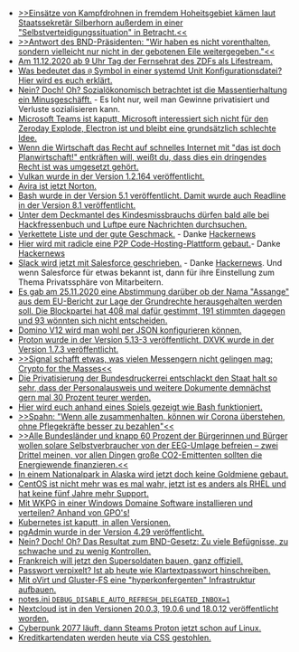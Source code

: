 * [>>Einsätze von Kampfdrohnen in fremdem Hoheitsgebiet kämen laut Staatssekretär Silberhorn außerdem in einer "Selbstverteidigungssituation" in Betracht.<<](https://blog.fefe.de/?ts=a1378269)
* [>>Antwort des BND-Präsidenten: "Wir haben es nicht vorenthalten, sondern vielleicht nur nicht in der gebotenen Eile weitergegeben."<<](https://blog.fefe.de/?ts=a137f885)
* [Am 11.12.2020 ab 9 Uhr Tag der Fernsehrat des ZDFs als Lifestream.](https://netzpolitik.org/2020/neues-aus-dem-fernsehrat-69-erstmals-virtuell-erstmals-per-livestream/)
* [Was bedeutet das `@` Symbol in einer systemd Unit Konfigurationsdatei? Hier wird es euch erklärt.](https://opensource.com/article/20/12/multiple-service-instances-systemctl)
* [Nein? Doch! Oh? Sozialökonomisch betrachtet ist die Massentierhaltung ein Minusgeschäfft.](https://netzfrauen.org/2020/12/07/agriculture/) - Es loht nur, weil man Gewinne privatisiert und Verluste sozialisieren kann.
* [Microsoft Teams ist kaputt, Microsoft interessiert sich nicht für den Zeroday Explode, Electron ist und bleibt eine grundsätzlich schlechte Idee.](https://blog.fefe.de/?ts=a130d774)
* [Wenn die Wirtschaft das Recht auf schnelles Internet mit "das ist doch Planwirtschaft!" entkräften will, weißt du, dass dies ein dringendes Recht ist was umgesetzt gehört.](https://netzpolitik.org/2020/recht-auf-schnelles-internet-abgesang-auf-eine-gute-idee/)
* [Vulkan wurde in der Version 1.2.164 veröffentlicht.](https://www.phoronix.com/scan.php?page=news_item&px=Vulkan-1.2.164-Released)
* [Avira ist jetzt Norton.](https://www.bleepingcomputer.com/news/security/nortonlifelock-purchases-avira-for-360-million/)
* [Bash wurde in der Version 5.1 veröffentlicht. Damit wurde auch Readline in der Version 8.1 veröffentlicht.](https://lwn.net/Articles/839212)
* [Unter dem Deckmantel des Kindesmissbrauchs dürfen bald alle bei Hackfressenbuch und Luftpe eure Nachrichten durchsuchen.](https://netzpolitik.org/2020/gesetz-gegen-kindesmissbrauch-eu-parlament-gibt-weg-frei-fuer-durchleuchten-privater-nachrichten/)
* [Verkettete Liste und der gute Geschmack.](https://github.com/mkirchner/linked-list-good-taste) - Danke [Hackernews](http://n-gate.com/hackernews/2020/12/07/0/)
* [Hier wird mit radicle eine P2P Code-Hosting-Plattform gebaut.](https://radicle.xyz)- Danke [Hackernews](http://n-gate.com/hackernews/2020/12/07/0/)
* [Slack wird jetzt mit Salesforce geschrieben.](https://www.salesforce.com/news/press-releases/2020/12/01/salesforce-definitive-agreement-update/) - Danke [Hackernews](http://n-gate.com/hackernews/2020/12/07/0/). Und wenn Salesforce für etwas bekannt ist, dann für ihre Einstellung zum Thema Privatssphäre von Mitarbeitern.
* [Es gab am 25.11.2020 eine Abstimmung darüber ob der Nama "Assange" aus dem EU-Bericht zur Lage der Grundrechte herausgehalten werden soll. Die Blockpartei hat 408 mal dafür gestimmt, 191 stimmten dagegen und 93 wönnten sich nicht entscheiden.](https://martinsonneborn.de/assange-abstimmung/)
* [Domino V12 wird man wohl per JSON konfigurieren können.](http://blog.nashcom.de/nashcomblog.nsf/dx/domino-one-touch-setup.htm)
* [Proton wurde in der Version 5.13-3 veröffentlicht. DXVK wurde in der Version 1.7.3 veröffentlicht.](https://www.phoronix.com/scan.php?page=news_item&px=Proton-5.13-3-Released)
* [>>Signal schafft etwas, was vielen Messengern nicht gelingen mag: Crypto for the Masses<<](https://www.kuketz-blog.de/signal-hohe-sicherheit-und-zero-knowledge-prinzip-messenger-teil9/)
* [Die Privatisierung der Bundesdruckerrei entschlackt den Staat halt so sehr, dass der Personalausweis und weitere Dokumente demnächst gern mal 30 Prozent teurer werden.](https://www.finanzen.de/news/2021-personalausweis-10-euro-mehr)
* [Hier wird euch anhand eines Spiels gezeigt wie Bash funktioniert.](https://opensource.com/article/20/12/learn-bash)
* [>>Spahn: "Wenn alle zusammenhalten, können wir Corona überstehen, ohne Pflegekräfte besser zu bezahlen"<<](http://feedproxy.google.com/~r/blogspot/rkEL/~3/bPv9lIpADBE/spahn-wenn-alle-zusammenhalten-konnen.html)
* [>>Alle Bundesländer und knapp 60 Prozent der Bürgerinnen und Bürger wollen solare Selbstverbraucher von der EEG-Umlage befreien – zwei Drittel meinen, vor allen Dingen große CO2-Emittenten sollten die Energiewende finanzieren.<<](https://www.sonnenseite.com/de/energie/mehrheit-gegen-sonnensteuer/)
* [In einem Nationalpark in Alaska wird jetzt doch keine Goldmiene gebaut.](https://netzfrauen.org/2020/12/09/bristol-bay/)
* [CentOS ist nicht mehr was es mal wahr, jetzt ist es anders als RHEL und hat keine fünf Jahre mehr Support.](https://utcc.utoronto.ca/~cks/space/blog/linux/CentOSStreamBigChanges)
* [Mit WKPG in einer Windows Domaine Software installieren und verteilen? Anhand von GPO's!](https://4sysops.com/archives/deploy-software-with-wpkg-with-active-directory/)
* [Kubernetes ist kaputt, in allen Versionen.](https://www.bleepingcomputer.com/news/security/all-kubernetes-versions-affected-by-unpatched-mitm-vulnerability/)
* [pgAdmin wurde in der Version 4.29 veröffentlicht.](https://www.postgresql.org/about/news/pgadmin-4-v429-released-2129/)
* [Nein? Doch! Oh? Das Resultat zum BND-Gesetz: Zu viele Befügnisse, zu schwache und zu wenig Kontrollen.](https://netzpolitik.org/2020/bnd-gesetz-zu-schwache-kontrolle-fuer-zu-viele-befugnisse/)
* [Frankreich will jetzt den Supersoldaten bauen, ganz offiziell.](https://www.thesun.co.uk/news/13429205/french-army-gets-go-ahead-create-bio-augmented-soldiers/)
* [Passwort verpixelt? Ist ab heute wie Klartextpasswort hinschreiben.](https://twitter.com/spibblez/status/1335638633970348032)
* [Mit oVirt und Gluster-FS eine "hyperkonfergenten" Infrastruktur aufbauen.](https://opensource.com/article/20/12/hyperconverged-infrastructure)
* [notes.ini `DEBUG_DISABLE_AUTO_REFRESH_DELEGATED_INBOX=1`](http://blog.nashcom.de/nashcomblog.nsf/dx/disable-auto-refresh-delegate-inbox.htm)
* [Nextcloud ist in den Versionen 20.0.3, 19.0.6 und 18.0.12 veröffentlicht worden.](https://nextcloud.com/blog/20-0-3-19-0-6-and-18-0-12-are-out-update/)
* [Cyberpunk 2077 läuft, dann Steams Proton jetzt schon auf Linux.](https://www.phoronix.com/scan.php?page=news_item&px=Cyberpunk-2077-Proton-Linux)
* [Kreditkartendaten werden heute via CSS gestohlen.](https://www.bleepingcomputer.com/news/security/credit-card-stealer-hides-in-css-files-of-hacked-online-stores/)
